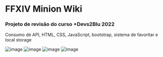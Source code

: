 # FFXIV Minion Wiki
### Projeto de revisão do curso +Devs2Blu 2022
Consumo de API, HTML, CSS, JavaScript, bootstrap, sistema de favoritar e local storage

![image](https://user-images.githubusercontent.com/109560393/204916552-9a8f22c9-26db-4003-8835-2573ce2fa3d1.png)
![image](https://user-images.githubusercontent.com/109560393/204916606-fe7a9550-4457-4844-8d74-1123cfcff1c1.png)
![image](https://user-images.githubusercontent.com/109560393/204916679-f092e9a3-1e62-4290-94c5-dad4dc450172.png)
![image](https://user-images.githubusercontent.com/109560393/204916836-c7130b91-3d3d-4171-8d91-d115cd13c148.png)
